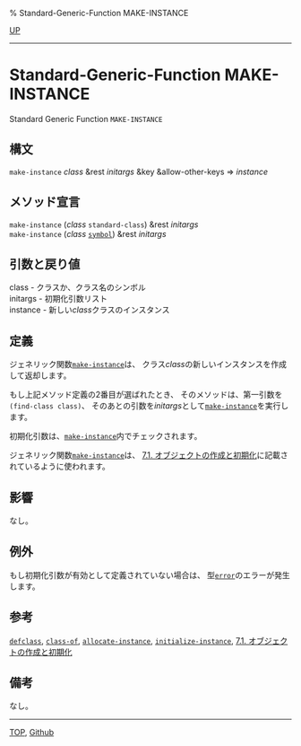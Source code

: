 % Standard-Generic-Function MAKE-INSTANCE

[UP](7.7.html)  

---

# Standard-Generic-Function MAKE-INSTANCE


Standard Generic Function `MAKE-INSTANCE`


## 構文

`make-instance` *class* &rest *initargs* &key &allow-other-keys => *instance*


## メソッド宣言

`make-instance` (*class* `standard-class`) &rest *initargs*  
`make-instance` (*class* [`symbol`](10.2.symbol.html)) &rest *initargs*


## 引数と戻り値

class - クラスか、クラス名のシンボル  
initargs - 初期化引数リスト  
instance - 新しい*class*クラスのインスタンス


## 定義

ジェネリック関数[`make-instance`](7.7.make-instance.html)は、
クラス*class*の新しいインスタンスを作成して返却します。

もし上記メソッド定義の2番目が選ばれたとき、
そのメソッドは、第一引数を`(find-class class)`、
そのあとの引数を*initargs*として[`make-instance`](7.7.make-instance.html)を実行します。

初期化引数は、[`make-instance`](7.7.make-instance.html)内でチェックされます。

ジェネリック関数[`make-instance`](7.7.make-instance.html)は、
[7.1. オブジェクトの作成と初期化](7.1.html)に記載されているように使われます。



## 影響

なし。


## 例外

もし初期化引数が有効として定義されていない場合は、
型[`error`](9.2.error-condition.html)のエラーが発生します。


## 参考

[`defclass`](7.7.defclass.html),
[`class-of`](7.7.class-of.html),
[`allocate-instance`](7.7.allocate-instance.html),
[`initialize-instance`](7.7.initialize-instance.html),
[7.1. オブジェクトの作成と初期化](7.1.html)


## 備考

なし。


---
[TOP](index.html),  [Github](https://github.com/nptcl/npt-japanese)

